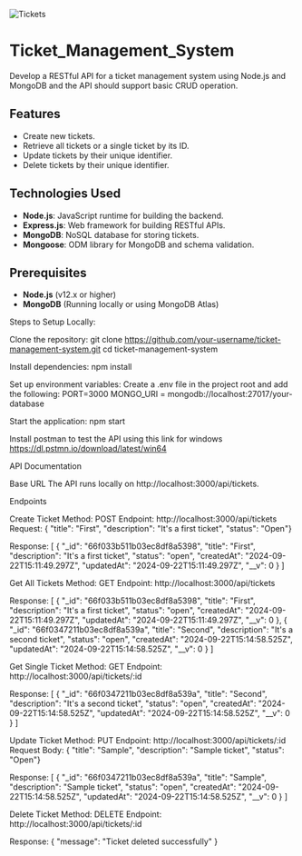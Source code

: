 ![Tickets](https://github.com/user-attachments/assets/36abb8f9-b6c2-4039-9519-ff3ec542f703)
# Ticket_Management_System
Develop a RESTful API for a ticket management system using Node.js and MongoDB and the API should support basic CRUD operation.

## Features

- Create new tickets.
- Retrieve all tickets or a single ticket by its ID.
- Update tickets by their unique identifier.
- Delete tickets by their unique identifier.

## Technologies Used

- **Node.js**: JavaScript runtime for building the backend.
- **Express.js**: Web framework for building RESTful APIs.
- **MongoDB**: NoSQL database for storing tickets.
- **Mongoose**: ODM library for MongoDB and schema validation.

## Prerequisites

- **Node.js** (v12.x or higher)
- **MongoDB** (Running locally or using MongoDB Atlas)

Steps to Setup Locally:

Clone the repository:
git clone https://github.com/your-username/ticket-management-system.git cd ticket-management-system

Install dependencies:
npm install

Set up environment variables:
Create a .env file in the project root and add the following: PORT=3000 MONGO_URI = mongodb://localhost:27017/your-database

Start the application: npm start

Install postman to test the API using this link for windows https://dl.pstmn.io/download/latest/win64

API Documentation

Base URL The API runs locally on http://localhost:3000/api/tickets.

Endpoints

Create Ticket 
Method: POST 
Endpoint: http://localhost:3000/api/tickets 
Request: { "title": "First", "description": "It's a first ticket", "status": "Open"}

Response: [ {
        "_id": "66f033b511b03ec8df8a5398",
        "title": "First",
        "description": "It's a first ticket",
        "status": "open",
        "createdAt": "2024-09-22T15:11:49.297Z",
        "updatedAt": "2024-09-22T15:11:49.297Z",
        "__v": 0
    } ]

Get All Tickets
Method: GET 
Endpoint: http://localhost:3000/api/tickets 

Response: [ {
        "_id": "66f033b511b03ec8df8a5398",
        "title": "First",
        "description": "It's a first ticket",
        "status": "open",
        "createdAt": "2024-09-22T15:11:49.297Z",
        "updatedAt": "2024-09-22T15:11:49.297Z",
        "__v": 0
    },
    {
        "_id": "66f0347211b03ec8df8a539a",
        "title": "Second",
        "description": "It's a second ticket",
        "status": "open",
        "createdAt": "2024-09-22T15:14:58.525Z",
        "updatedAt": "2024-09-22T15:14:58.525Z",
        "__v": 0
    } ]

Get Single Ticket
Method: GET 
Endpoint: http://localhost:3000/api/tickets/:id 

Response: [ {
        "_id": "66f0347211b03ec8df8a539a",
        "title": "Second",
        "description": "It's a second ticket",
        "status": "open",
        "createdAt": "2024-09-22T15:14:58.525Z",
        "updatedAt": "2024-09-22T15:14:58.525Z",
        "__v": 0
    } ]

Update Ticket
Method: PUT 
Endpoint:  http://localhost:3000/api/tickets/:id 
Request Body:
{ "title": "Sample", "description": "Sample ticket", "status": "Open"}

Response: [ {
        "_id": "66f0347211b03ec8df8a539a",
        "title": "Sample",
        "description": "Sample ticket",
        "status": "open",
        "createdAt": "2024-09-22T15:14:58.525Z",
        "updatedAt": "2024-09-22T15:14:58.525Z",
        "__v": 0
    } ]

Delete Ticket
Method: DELETE 
Endpoint: http://localhost:3000/api/tickets/:id 

Response: { "message": "Ticket deleted successfully" }
